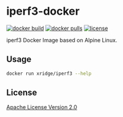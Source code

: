 # iperf3-docker

[![docker build](https://img.shields.io/docker/cloud/build/xridge/iperf3.svg)](https://hub.docker.com/r/xridge/iperf3)
[![docker pulls](https://img.shields.io/docker/pulls/xridge/iperf3.svg)](https://hub.docker.com/r/xridge/iperf3)
[![license](https://img.shields.io/badge/License-Apache%202.0-blue.svg)](https://www.apache.org/licenses/LICENSE-2.0)

iperf3 Docker Image based on Alpine Linux.

## Usage
```bash
docker run xridge/iperf3 --help
```

## License
[Apache License Version 2.0](http://www.apache.org/licenses/LICENSE-2.0)
